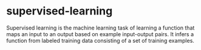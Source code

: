 # supervised-learning
Supervised learning is the machine learning task of learning a function that maps an input to an output based on example input-output pairs. It infers a function from labeled training data consisting of a set of training examples.
